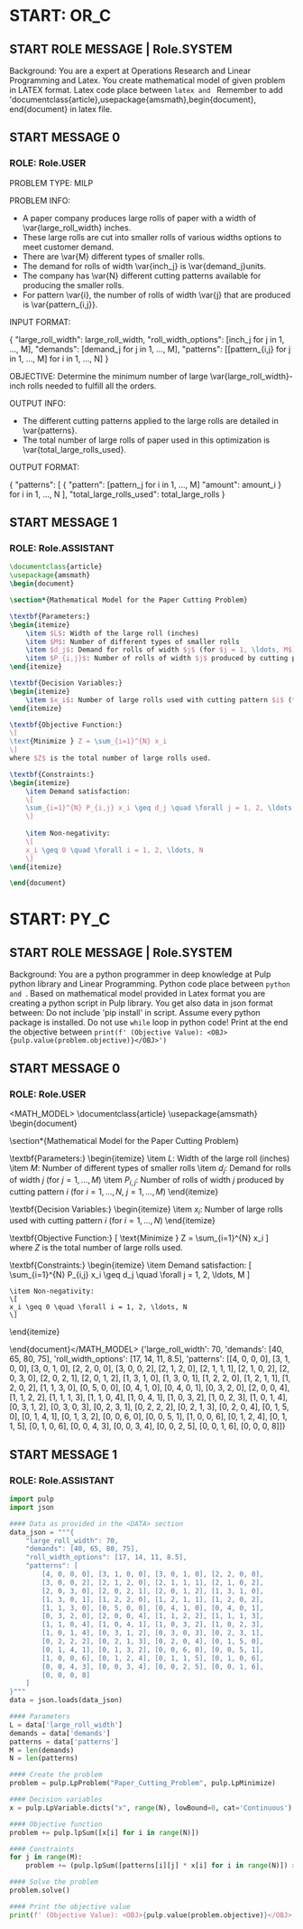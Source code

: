 # START: OR_C 
## START ROLE MESSAGE | Role.SYSTEM 
Background: You are a expert at Operations Research and Linear Programming and Latex. You create mathematical model of given problem in LATEX format. Latex code place between ```latex and ``` Remember to add 'documentclass{article},usepackage{amsmath},begin{document}, end{document} in latex file. 
## START MESSAGE 0 
### ROLE: Role.USER
<DESCRIPTION>
PROBLEM TYPE: MILP

PROBLEM INFO:

- A paper company produces large rolls of paper with a width of \var{large_roll_width} inches.
- These large rolls are cut into smaller rolls of various widths options to meet customer demand.
- There are \var{M} different types of smaller rolls.
- The demand for rolls of width \var{inch_j} ​is \var{demand_j}​ units.
- The company has \var{N} different cutting patterns available for producing the smaller rolls.
- For pattern \var{i}, the number of rolls of width \var{j} that are produced is \var{pattern_{i,j}}.

INPUT FORMAT: 

{
    "large_roll_width": large_roll_width,
    "roll_width_options": [inch_j for j in 1, ..., M],
    "demands": [demand_j for j in 1, ..., M],
    "patterns": [[pattern_{i,j} for j in 1, ..., M] for i in 1, ..., N]
}

OBJECTIVE: Determine the minimum number of large \var{large_roll_width}-inch rolls needed to fulfill all the orders.

OUTPUT INFO:

- The different cutting patterns applied to the large rolls are detailed in \var{patterns}.
- The total number of large rolls of paper used in this optimization is \var{total_large_rolls_used}.

OUTPUT FORMAT:

{
    "patterns": [
        {
         "pattern": [pattern_j for i in 1, ..., M]
         "amount": amount_i
        }
        for i in 1, ..., N
    ],
    "total_large_rolls_used": total_large_rolls
}
</DESCRIPTION>


## START MESSAGE 1 
### ROLE: Role.ASSISTANT
```latex
\documentclass{article}
\usepackage{amsmath}
\begin{document}

\section*{Mathematical Model for the Paper Cutting Problem}

\textbf{Parameters:}
\begin{itemize}
    \item $L$: Width of the large roll (inches)
    \item $M$: Number of different types of smaller rolls
    \item $d_j$: Demand for rolls of width $j$ (for $j = 1, \ldots, M$)
    \item $P_{i,j}$: Number of rolls of width $j$ produced by cutting pattern $i$ (for $i = 1, \ldots, N$, $j = 1, \ldots, M$)
\end{itemize}

\textbf{Decision Variables:}
\begin{itemize}
    \item $x_i$: Number of large rolls used with cutting pattern $i$ (for $i = 1, \ldots, N$)
\end{itemize}

\textbf{Objective Function:}
\[
\text{Minimize } Z = \sum_{i=1}^{N} x_i
\]
where $Z$ is the total number of large rolls used.

\textbf{Constraints:}
\begin{itemize}
    \item Demand satisfaction:
    \[
    \sum_{i=1}^{N} P_{i,j} x_i \geq d_j \quad \forall j = 1, 2, \ldots, M
    \]
    
    \item Non-negativity:
    \[
    x_i \geq 0 \quad \forall i = 1, 2, \ldots, N
    \]
\end{itemize}

\end{document}
```

# START: PY_C 
## START ROLE MESSAGE | Role.SYSTEM 
Background: You are a python programmer in deep knowledge at Pulp python library and Linear Programming. Python code place between ```python and ```. Based on mathematical model provided in Latex format you are creating a python script in Pulp library. You get also data in json format between: <DATA></DATA> Do not include 'pip install' in script. Assume every python package is installed. Do not use `while` loop in python code! Print at the end the objective between <OBJ></OBJ> `print(f' (Objective Value): <OBJ>{pulp.value(problem.objective)}</OBJ>')` 
## START MESSAGE 0 
### ROLE: Role.USER
<MATH_MODEL>
\documentclass{article}
\usepackage{amsmath}
\begin{document}

\section*{Mathematical Model for the Paper Cutting Problem}

\textbf{Parameters:}
\begin{itemize}
    \item $L$: Width of the large roll (inches)
    \item $M$: Number of different types of smaller rolls
    \item $d_j$: Demand for rolls of width $j$ (for $j = 1, \ldots, M$)
    \item $P_{i,j}$: Number of rolls of width $j$ produced by cutting pattern $i$ (for $i = 1, \ldots, N$, $j = 1, \ldots, M$)
\end{itemize}

\textbf{Decision Variables:}
\begin{itemize}
    \item $x_i$: Number of large rolls used with cutting pattern $i$ (for $i = 1, \ldots, N$)
\end{itemize}

\textbf{Objective Function:}
\[
\text{Minimize } Z = \sum_{i=1}^{N} x_i
\]
where $Z$ is the total number of large rolls used.

\textbf{Constraints:}
\begin{itemize}
    \item Demand satisfaction:
    \[
    \sum_{i=1}^{N} P_{i,j} x_i \geq d_j \quad \forall j = 1, 2, \ldots, M
    \]
    
    \item Non-negativity:
    \[
    x_i \geq 0 \quad \forall i = 1, 2, \ldots, N
    \]
\end{itemize}

\end{document}</MATH_MODEL>
<DATA>
{'large_roll_width': 70, 'demands': [40, 65, 80, 75], 'roll_width_options': [17, 14, 11, 8.5], 'patterns': [[4, 0, 0, 0], [3, 1, 0, 0], [3, 0, 1, 0], [2, 2, 0, 0], [3, 0, 0, 2], [2, 1, 2, 0], [2, 1, 1, 1], [2, 1, 0, 2], [2, 0, 3, 0], [2, 0, 2, 1], [2, 0, 1, 2], [1, 3, 1, 0], [1, 3, 0, 1], [1, 2, 2, 0], [1, 2, 1, 1], [1, 2, 0, 2], [1, 1, 3, 0], [0, 5, 0, 0], [0, 4, 1, 0], [0, 4, 0, 1], [0, 3, 2, 0], [2, 0, 0, 4], [1, 1, 2, 2], [1, 1, 1, 3], [1, 1, 0, 4], [1, 0, 4, 1], [1, 0, 3, 2], [1, 0, 2, 3], [1, 0, 1, 4], [0, 3, 1, 2], [0, 3, 0, 3], [0, 2, 3, 1], [0, 2, 2, 2], [0, 2, 1, 3], [0, 2, 0, 4], [0, 1, 5, 0], [0, 1, 4, 1], [0, 1, 3, 2], [0, 0, 6, 0], [0, 0, 5, 1], [1, 0, 0, 6], [0, 1, 2, 4], [0, 1, 1, 5], [0, 1, 0, 6], [0, 0, 4, 3], [0, 0, 3, 4], [0, 0, 2, 5], [0, 0, 1, 6], [0, 0, 0, 8]]}</DATA>


## START MESSAGE 1 
### ROLE: Role.ASSISTANT
```python
import pulp
import json

#### Data as provided in the <DATA> section
data_json = """{
    "large_roll_width": 70,
    "demands": [40, 65, 80, 75],
    "roll_width_options": [17, 14, 11, 8.5],
    "patterns": [
        [4, 0, 0, 0], [3, 1, 0, 0], [3, 0, 1, 0], [2, 2, 0, 0],
        [3, 0, 0, 2], [2, 1, 2, 0], [2, 1, 1, 1], [2, 1, 0, 2],
        [2, 0, 3, 0], [2, 0, 2, 1], [2, 0, 1, 2], [1, 3, 1, 0],
        [1, 3, 0, 1], [1, 2, 2, 0], [1, 2, 1, 1], [1, 2, 0, 2],
        [1, 1, 3, 0], [0, 5, 0, 0], [0, 4, 1, 0], [0, 4, 0, 1],
        [0, 3, 2, 0], [2, 0, 0, 4], [1, 1, 2, 2], [1, 1, 1, 3],
        [1, 1, 0, 4], [1, 0, 4, 1], [1, 0, 3, 2], [1, 0, 2, 3],
        [1, 0, 1, 4], [0, 3, 1, 2], [0, 3, 0, 3], [0, 2, 3, 1],
        [0, 2, 2, 2], [0, 2, 1, 3], [0, 2, 0, 4], [0, 1, 5, 0],
        [0, 1, 4, 1], [0, 1, 3, 2], [0, 0, 6, 0], [0, 0, 5, 1],
        [1, 0, 0, 6], [0, 1, 2, 4], [0, 1, 1, 5], [0, 1, 0, 6],
        [0, 0, 4, 3], [0, 0, 3, 4], [0, 0, 2, 5], [0, 0, 1, 6],
        [0, 0, 0, 8]
    ]
}"""
data = json.loads(data_json)

#### Parameters
L = data['large_roll_width']
demands = data['demands']
patterns = data['patterns']
M = len(demands)
N = len(patterns)

#### Create the problem
problem = pulp.LpProblem("Paper_Cutting_Problem", pulp.LpMinimize)

#### Decision variables
x = pulp.LpVariable.dicts("x", range(N), lowBound=0, cat='Continuous')

#### Objective function
problem += pulp.lpSum([x[i] for i in range(N)])

#### Constraints
for j in range(M):
    problem += (pulp.lpSum([patterns[i][j] * x[i] for i in range(N)]) >= demands[j], f"Demand_Constraint_{j+1}")

#### Solve the problem
problem.solve()

#### Print the objective value
print(f' (Objective Value): <OBJ>{pulp.value(problem.objective)}</OBJ>')
```

